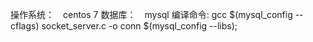 操作系统：　centos 7
数据库：　mysql
编译命令: gcc $(mysql_config --cflags) socket_server.c -o conn $(mysql_config --libs);
